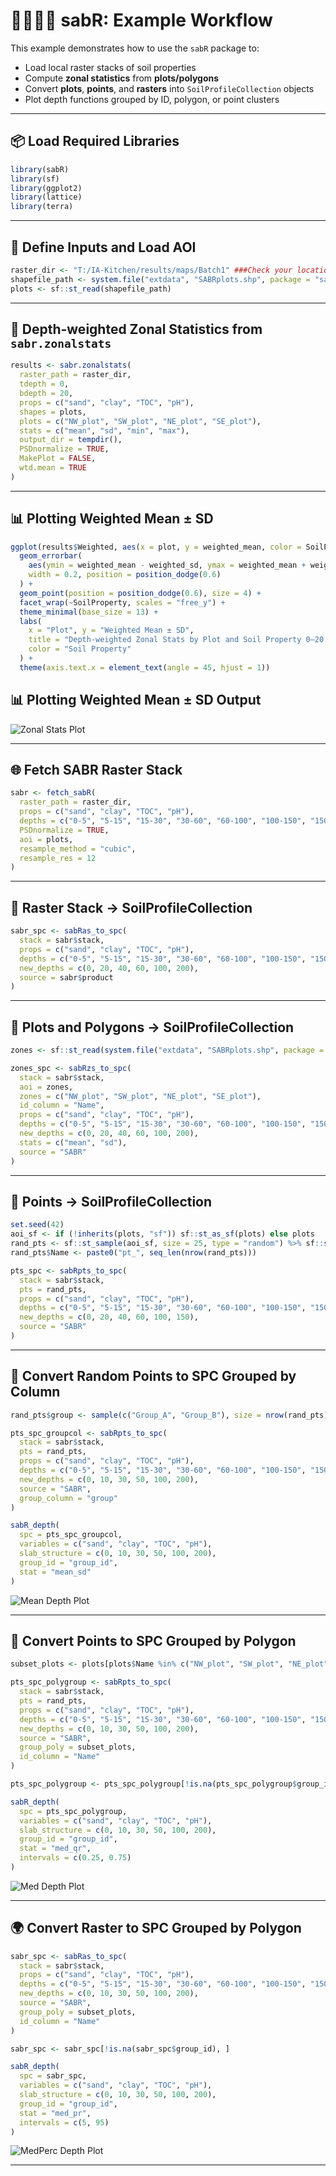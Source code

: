 # 🌽🧑‍🌾🥄 sabR: Example Workflow

This example demonstrates how to use the `sabR` package to:

- Load local raster stacks of soil properties  
- Compute **zonal statistics** from **plots/polygons**  
- Convert **plots**, **points**, and **rasters** into `SoilProfileCollection` objects  
- Plot depth functions grouped by ID, polygon, or point clusters  

---

## 📦 Load Required Libraries

```r
library(sabR)
library(sf)
library(ggplot2)
library(lattice)
library(terra)
```

---

## 📁 Define Inputs and Load AOI

```r
raster_dir <- "T:/IA-Kitchen/results/maps/Batch1" ###Check your location on shared BOX drive
shapefile_path <- system.file("extdata", "SABRplots.shp", package = "sabR")
plots <- sf::st_read(shapefile_path)
```

---

## 🧮 Depth-weighted Zonal Statistics from `sabr.zonalstats`

```r
results <- sabr.zonalstats(
  raster_path = raster_dir,
  tdepth = 0,
  bdepth = 20,
  props = c("sand", "clay", "TOC", "pH"),
  shapes = plots,
  plots = c("NW_plot", "SW_plot", "NE_plot", "SE_plot"),
  stats = c("mean", "sd", "min", "max"),
  output_dir = tempdir(),
  PSDnormalize = TRUE,
  MakePlot = FALSE,
  wtd.mean = TRUE
)
```

---

## 📊 Plotting Weighted Mean ± SD

```r
ggplot(results$Weighted, aes(x = plot, y = weighted_mean, color = SoilProperty)) +
  geom_errorbar(
    aes(ymin = weighted_mean - weighted_sd, ymax = weighted_mean + weighted_sd),
    width = 0.2, position = position_dodge(0.6)
  ) +
  geom_point(position = position_dodge(0.6), size = 4) +
  facet_wrap(~SoilProperty, scales = "free_y") +
  theme_minimal(base_size = 13) +
  labs(
    x = "Plot", y = "Weighted Mean ± SD",
    title = "Depth-weighted Zonal Stats by Plot and Soil Property 0–20 cm",
    color = "Soil Property"
  ) +
  theme(axis.text.x = element_text(angle = 45, hjust = 1))
```

## 📊 Plotting Weighted Mean ± SD Output

![Zonal Stats Plot](man/figures/sabrzonalstats.png)

---

## 🌐 Fetch SABR Raster Stack

```r
sabr <- fetch_sabR(
  raster_path = raster_dir,
  props = c("sand", "clay", "TOC", "pH"),
  depths = c("0-5", "5-15", "15-30", "30-60", "60-100", "100-150", "150-200"),
  PSDnormalize = TRUE,
  aoi = plots,
  resample_method = "cubic",
  resample_res = 12
)
```

---

## 🧱 Raster Stack → SoilProfileCollection

```r
sabr_spc <- sabRas_to_spc(
  stack = sabr$stack,
  props = c("sand", "clay", "TOC", "pH"),
  depths = c("0-5", "5-15", "15-30", "30-60", "60-100", "100-150", "150-200"),
  new_depths = c(0, 20, 40, 60, 100, 200),
  source = sabr$product
)
```

---

## 📐 Plots and Polygons → SoilProfileCollection

```r
zones <- sf::st_read(system.file("extdata", "SABRplots.shp", package = "sabR"))

zones_spc <- sabRzs_to_spc(
  stack = sabr$stack,
  aoi = zones,
  zones = c("NW_plot", "SW_plot", "NE_plot", "SE_plot"),
  id_column = "Name",
  props = c("sand", "clay", "TOC", "pH"),
  depths = c("0-5", "5-15", "15-30", "30-60", "60-100", "100-150", "150-200"),
  new_depths = c(0, 20, 40, 60, 100, 200),
  stats = c("mean", "sd"),
  source = "SABR"
)
```

---

## 📍 Points → SoilProfileCollection

```r
set.seed(42)
aoi_sf <- if (!inherits(plots, "sf")) sf::st_as_sf(plots) else plots
rand_pts <- sf::st_sample(aoi_sf, size = 25, type = "random") %>% sf::st_as_sf()
rand_pts$Name <- paste0("pt_", seq_len(nrow(rand_pts)))

pts_spc <- sabRpts_to_spc(
  stack = sabr$stack,
  pts = rand_pts,
  props = c("sand", "clay", "TOC", "pH"),
  depths = c("0-5", "5-15", "15-30", "30-60", "60-100", "100-150", "150-200"),
  new_depths = c(0, 20, 40, 60, 100, 150),
  source = "SABR"
)
```

---

## 🔄 Convert Random Points to SPC Grouped by Column

```r
rand_pts$group <- sample(c("Group_A", "Group_B"), size = nrow(rand_pts), replace = TRUE)

pts_spc_groupcol <- sabRpts_to_spc(
  stack = sabr$stack,
  pts = rand_pts,
  props = c("sand", "clay", "TOC", "pH"),
  depths = c("0-5", "5-15", "15-30", "30-60", "60-100", "100-150", "150-200"),
  new_depths = c(0, 10, 30, 50, 100, 200),
  source = "SABR",
  group_column = "group"
)

sabR_depth(
  spc = pts_spc_groupcol,
  variables = c("sand", "clay", "TOC", "pH"),
  slab_structure = c(0, 10, 30, 50, 100, 200),
  group_id = "group_id",
  stat = "mean_sd"
)
```

![Mean Depth Plot](sabR/man/figures/meandepthplot.png)

---

## 🔄 Convert Points to SPC Grouped by Polygon

```r
subset_plots <- plots[plots$Name %in% c("NW_plot", "SW_plot", "NE_plot", "SE_plot"), ]

pts_spc_polygroup <- sabRpts_to_spc(
  stack = sabr$stack,
  pts = rand_pts,
  props = c("sand", "clay", "TOC", "pH"),
  depths = c("0-5", "5-15", "15-30", "30-60", "60-100", "100-150", "150-200"),
  new_depths = c(0, 10, 30, 50, 100, 200),
  source = "SABR",
  group_poly = subset_plots,
  id_column = "Name"
)

pts_spc_polygroup <- pts_spc_polygroup[!is.na(pts_spc_polygroup$group_id), ]

sabR_depth(
  spc = pts_spc_polygroup,
  variables = c("sand", "clay", "TOC", "pH"),
  slab_structure = c(0, 10, 30, 50, 100, 200),
  group_id = "group_id",
  stat = "med_qr",
  intervals = c(0.25, 0.75)
)
```

![Med Depth Plot](sabR/man/figures/mediqrplot.png)

---

## 🌍 Convert Raster to SPC Grouped by Polygon

```r
sabr_spc <- sabRas_to_spc(
  stack = sabr$stack,
  props = c("sand", "clay", "TOC", "pH"),
  depths = c("0-5", "5-15", "15-30", "30-60", "60-100", "100-150", "150-200"),
  new_depths = c(0, 10, 30, 50, 100, 200),
  source = "SABR",
  group_poly = subset_plots,
  id_column = "Name"
)

sabr_spc <- sabr_spc[!is.na(sabr_spc$group_id), ]

sabR_depth(
  spc = sabr_spc,
  variables = c("sand", "clay", "TOC", "pH"),
  slab_structure = c(0, 10, 30, 50, 100, 200),
  group_id = "group_id",
  stat = "med_pr",
  intervals = c(5, 95)
)
```

![MedPerc Depth Plot](sabR/man/figures/medpercplot.png)

---
